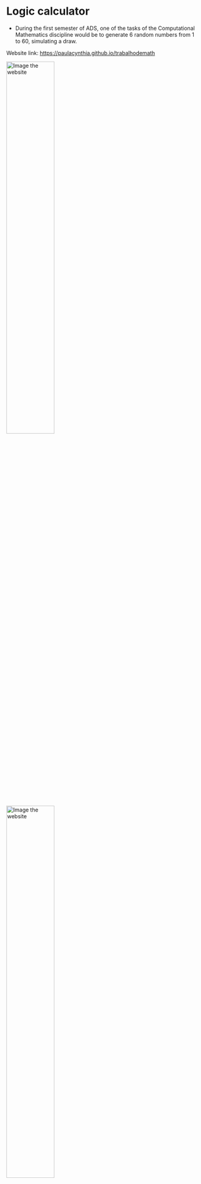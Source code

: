 # Logic calculator

- During the first semester of ADS, one of the tasks of the Computational Mathematics discipline would be to generate 6 random numbers from 1 to 60, simulating a draw.

Website link: https://paulacynthia.github.io/trabalhodemath

<img src="https://user-images.githubusercontent.com/83621438/221420279-afe65b37-4a6d-41ff-bdc3-5acf5b045003.png" alt="Image the website" width="50%"/>
<img src="https://user-images.githubusercontent.com/83621438/221420302-f955e0cf-8385-408e-99be-5e15d9ab9d94.png" alt="Image the website" width="50%"/>
